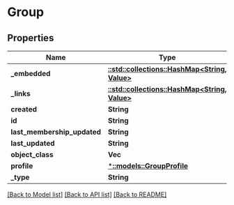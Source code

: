 # Group

## Properties
Name | Type | Description | Notes
------------ | ------------- | ------------- | -------------
**_embedded** | [**::std::collections::HashMap<String, Value>**](Value.md) |  | [optional] 
**_links** | [**::std::collections::HashMap<String, Value>**](Value.md) |  | [optional] 
**created** | **String** |  | [optional] 
**id** | **String** |  | [optional] 
**last_membership_updated** | **String** |  | [optional] 
**last_updated** | **String** |  | [optional] 
**object_class** | **Vec<String>** |  | [optional] 
**profile** | [***::models::GroupProfile**](GroupProfile.md) |  | [optional] 
**_type** | **String** |  | [optional] 

[[Back to Model list]](../README.md#documentation-for-models) [[Back to API list]](../README.md#documentation-for-api-endpoints) [[Back to README]](../README.md)


